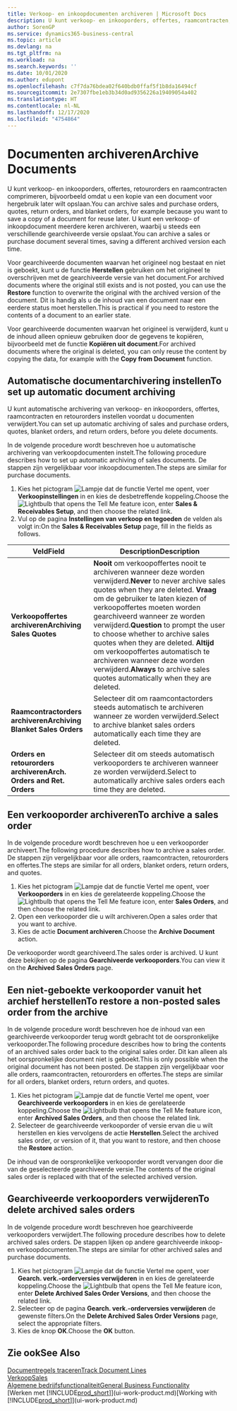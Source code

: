 ```yaml
---
title: Verkoop- en inkoopdocumenten archiveren | Microsoft Docs
description: U kunt verkoop- en inkooporders, offertes, raamcontracten, retourorders en raamcontracten archiveren en u kunt het gearchiveerde document gebruiken om het document waaruit het is gearchiveerd, opnieuw te maken.
author: SorenGP
ms.service: dynamics365-business-central
ms.topic: article
ms.devlang: na
ms.tgt_pltfrm: na
ms.workload: na
ms.search.keywords: ''
ms.date: 10/01/2020
ms.author: edupont
ms.openlocfilehash: c7f7da76bdea02f640bdb0ffaf5f1b8da16494cf
ms.sourcegitcommit: 2e7307fbe1eb3b34d0ad9356226a19409054a402
ms.translationtype: HT
ms.contentlocale: nl-NL
ms.lasthandoff: 12/17/2020
ms.locfileid: "4754864"
---
```

# <a name="archive-documents"></a><span data-ttu-id="6637d-103">Documenten archiveren</span><span class="sxs-lookup"><span data-stu-id="6637d-103">Archive Documents</span></span>
<span data-ttu-id="6637d-104">U kunt verkoop- en inkooporders, offertes, retourorders en raamcontracten comprimeren, bijvoorbeeld omdat u een kopie van een document voor hergebruik later wilt opslaan.</span><span class="sxs-lookup"><span data-stu-id="6637d-104">You can archive sales and purchase orders, quotes, return orders, and blanket orders, for example because you want to save a copy of a document for reuse later.</span></span> <span data-ttu-id="6637d-105">U kunt een verkoop- of inkoopdocument meerdere keren archiveren, waarbij u steeds een verschillende gearchiveerde versie opslaat.</span><span class="sxs-lookup"><span data-stu-id="6637d-105">You can archive a sales or purchase document several times, saving a different archived version each time.</span></span>

<span data-ttu-id="6637d-106">Voor gearchiveerde documenten waarvan het origineel nog bestaat en niet is geboekt, kunt u de functie **Herstellen** gebruiken om het origineel te overschrijven met de gearchiveerde versie van het document.</span><span class="sxs-lookup"><span data-stu-id="6637d-106">For archived documents where the original still exists and is not posted, you can use the **Restore** function to overwrite the original with the archived version of the document.</span></span> <span data-ttu-id="6637d-107">Dit is handig als u de inhoud van een document naar een eerdere status moet herstellen.</span><span class="sxs-lookup"><span data-stu-id="6637d-107">This is practical if you need to restore the contents of a document to an earlier state.</span></span>

<span data-ttu-id="6637d-108">Voor gearchiveerde documenten waarvan het origineel is verwijderd, kunt u de inhoud alleen opnieuw gebruiken door de gegevens te kopiëren, bijvoorbeeld met de functie **Kopiëren uit document**.</span><span class="sxs-lookup"><span data-stu-id="6637d-108">For archived documents where the original is deleted, you can only reuse the content by copying the data, for example with the **Copy from Document** function.</span></span>   

## <a name="to-set-up-automatic-document-archiving"></a><span data-ttu-id="6637d-109">Automatische documentarchivering instellen</span><span class="sxs-lookup"><span data-stu-id="6637d-109">To set up automatic document archiving</span></span>  
<span data-ttu-id="6637d-110">U kunt automatische archivering van verkoop- en inkooporders, offertes, raamcontracten en retourorders instellen voordat u documenten verwijdert.</span><span class="sxs-lookup"><span data-stu-id="6637d-110">You can set up automatic archiving of sales and purchase orders, quotes, blanket orders, and return orders, before you delete documents.</span></span>

<span data-ttu-id="6637d-111">In de volgende procedure wordt beschreven hoe u automatische archivering van verkoopdocumenten instelt.</span><span class="sxs-lookup"><span data-stu-id="6637d-111">The following procedure describes how to set up automatic archiving of sales documents.</span></span> <span data-ttu-id="6637d-112">De stappen zijn vergelijkbaar voor inkoopdocumenten.</span><span class="sxs-lookup"><span data-stu-id="6637d-112">The steps are similar for purchase documents.</span></span>
1.  <span data-ttu-id="6637d-113">Kies het pictogram ![Lampje dat de functie Vertel me opent](media/ui-search/search_small.png "Vertel me wat u wilt doen"), voer **Verkoopinstellingen** in en kies de desbetreffende koppeling.</span><span class="sxs-lookup"><span data-stu-id="6637d-113">Choose the ![Lightbulb that opens the Tell Me feature](media/ui-search/search_small.png "Tell me what you want to do") icon, enter **Sales & Receivables Setup**, and then choose the related link.</span></span>
2. <span data-ttu-id="6637d-114">Vul op de pagina **Instellingen van verkoop en tegoeden** de velden als volgt in:</span><span class="sxs-lookup"><span data-stu-id="6637d-114">On the **Sales & Receivables Setup** page, fill in the fields as follows.</span></span>

|<span data-ttu-id="6637d-115">Veld</span><span class="sxs-lookup"><span data-stu-id="6637d-115">Field</span></span>|<span data-ttu-id="6637d-116">Description</span><span class="sxs-lookup"><span data-stu-id="6637d-116">Description</span></span>|
|-----|-----------|
|<span data-ttu-id="6637d-117">**Verkoopoffertes archiveren**</span><span class="sxs-lookup"><span data-stu-id="6637d-117">**Archiving Sales Quotes**</span></span>|<span data-ttu-id="6637d-118">**Nooit** om verkoopoffertes nooit te archiveren wanneer deze worden verwijderd.</span><span class="sxs-lookup"><span data-stu-id="6637d-118">**Never** to never archive sales quotes when they are deleted.</span></span> <span data-ttu-id="6637d-119">**Vraag** om de gebruiker te laten kiezen of verkoopoffertes moeten worden gearchiveerd wanneer ze worden verwijderd.</span><span class="sxs-lookup"><span data-stu-id="6637d-119">**Question** to prompt the user to choose whether to archive sales quotes when they are deleted.</span></span> <span data-ttu-id="6637d-120">**Altijd** om verkoopoffertes automatisch te archiveren wanneer deze worden verwijderd.</span><span class="sxs-lookup"><span data-stu-id="6637d-120">**Always** to archive sales quotes automatically when they are deleted.</span></span>|
|<span data-ttu-id="6637d-121">**Raamcontractorders archiveren**</span><span class="sxs-lookup"><span data-stu-id="6637d-121">**Archiving Blanket Sales Orders**</span></span>|<span data-ttu-id="6637d-122">Selecteer dit om raamcontactorders steeds automatisch te archiveren wanneer ze worden verwijderd.</span><span class="sxs-lookup"><span data-stu-id="6637d-122">Select to archive blanket sales orders automatically each time they are deleted.</span></span>|
|<span data-ttu-id="6637d-123">**Orders en retourorders archiveren**</span><span class="sxs-lookup"><span data-stu-id="6637d-123">**Arch. Orders and Ret. Orders**</span></span>|<span data-ttu-id="6637d-124">Selecteer dit om steeds automatisch verkooporders te archiveren wanneer ze worden verwijderd.</span><span class="sxs-lookup"><span data-stu-id="6637d-124">Select to automatically archive sales orders each time they are deleted.</span></span>|

## <a name="to-archive-a-sales-order"></a><span data-ttu-id="6637d-125">Een verkooporder archiveren</span><span class="sxs-lookup"><span data-stu-id="6637d-125">To archive a sales order</span></span>
<span data-ttu-id="6637d-126">In de volgende procedure wordt beschreven hoe u een verkooporder archiveert.</span><span class="sxs-lookup"><span data-stu-id="6637d-126">The following procedure describes how to archive a sales order.</span></span> <span data-ttu-id="6637d-127">De stappen zijn vergelijkbaar voor alle orders, raamcontracten, retourorders en offertes.</span><span class="sxs-lookup"><span data-stu-id="6637d-127">The steps are similar for all orders, blanket orders, return orders, and quotes.</span></span>

1.  <span data-ttu-id="6637d-128">Kies het pictogram ![Lampje dat de functie Vertel me opent](media/ui-search/search_small.png "Vertel me wat u wilt doen"), voer **Verkooporders** in en kies de gerelateerde koppeling.</span><span class="sxs-lookup"><span data-stu-id="6637d-128">Choose the ![Lightbulb that opens the Tell Me feature](media/ui-search/search_small.png "Tell me what you want to do") icon, enter **Sales Orders**, and then choose the related link.</span></span>  
2.  <span data-ttu-id="6637d-129">Open een verkooporder die u wilt archiveren.</span><span class="sxs-lookup"><span data-stu-id="6637d-129">Open a sales order that you want to archive.</span></span>  
3.  <span data-ttu-id="6637d-130">Kies de actie **Document archiveren**.</span><span class="sxs-lookup"><span data-stu-id="6637d-130">Choose the **Archive Document** action.</span></span>

<span data-ttu-id="6637d-131">De verkooporder wordt gearchiveerd.</span><span class="sxs-lookup"><span data-stu-id="6637d-131">The sales order is archived.</span></span> <span data-ttu-id="6637d-132">U kunt deze bekijken op de pagina **Gearchiveerde verkooporders**.</span><span class="sxs-lookup"><span data-stu-id="6637d-132">You can view it on the **Archived Sales Orders** page.</span></span>

## <a name="to-restore-a-non-posted-sales-order-from-the-archive"></a><span data-ttu-id="6637d-133">Een niet-geboekte verkooporder vanuit het archief herstellen</span><span class="sxs-lookup"><span data-stu-id="6637d-133">To restore a non-posted sales order from the archive</span></span>
<span data-ttu-id="6637d-134">In de volgende procedure wordt beschreven hoe de inhoud van een gearchiveerde verkooporder terug wordt gebracht tot de oorspronkelijke verkooporder.</span><span class="sxs-lookup"><span data-stu-id="6637d-134">The following procedure describes how to bring the contents of an archived sales order back to the original sales order.</span></span> <span data-ttu-id="6637d-135">Dit kan alleen als het oorspronkelijke document niet is geboekt.</span><span class="sxs-lookup"><span data-stu-id="6637d-135">This is only possible when the original document has not been posted.</span></span> <span data-ttu-id="6637d-136">De stappen zijn vergelijkbaar voor alle orders, raamcontracten, retourorders en offertes.</span><span class="sxs-lookup"><span data-stu-id="6637d-136">The steps are similar for all orders, blanket orders, return orders, and quotes.</span></span>

1. <span data-ttu-id="6637d-137">Kies het pictogram ![Lampje dat de functie Vertel me opent](media/ui-search/search_small.png "Vertel me wat u wilt doen"), voer **Gearchiveerde verkooporders** in en kies de gerelateerde koppeling.</span><span class="sxs-lookup"><span data-stu-id="6637d-137">Choose the ![Lightbulb that opens the Tell Me feature](media/ui-search/search_small.png "Tell me what you want to do") icon, enter **Archived Sales Orders**, and then choose the related link.</span></span>
2. <span data-ttu-id="6637d-138">Selecteer de gearchiveerde verkooporder of versie ervan die u wilt herstellen en kies vervolgens de actie **Herstellen**.</span><span class="sxs-lookup"><span data-stu-id="6637d-138">Select the archived sales order, or version of it, that you want to restore, and then choose the **Restore** action.</span></span>  

<span data-ttu-id="6637d-139">De inhoud van de oorspronkelijke verkooporder wordt vervangen door die van de geselecteerde gearchiveerde versie.</span><span class="sxs-lookup"><span data-stu-id="6637d-139">The contents of the original sales order is replaced with that of the selected archived version.</span></span>

## <a name="to-delete-archived-sales-orders"></a><span data-ttu-id="6637d-140">Gearchiveerde verkooporders verwijderen</span><span class="sxs-lookup"><span data-stu-id="6637d-140">To delete archived sales orders</span></span>
<span data-ttu-id="6637d-141">In de volgende procedure wordt beschreven hoe gearchiveerde verkooporders verwijdert.</span><span class="sxs-lookup"><span data-stu-id="6637d-141">The following procedure describes how to delete archived sales orders.</span></span> <span data-ttu-id="6637d-142">De stappen lijken op andere gearchiveerde inkoop- en verkoopdocumenten.</span><span class="sxs-lookup"><span data-stu-id="6637d-142">The steps are similar for other archived sales and purchase documents.</span></span>

1.  <span data-ttu-id="6637d-143">Kies het pictogram ![Lampje dat de functie Vertel me opent](media/ui-search/search_small.png "Vertel me wat u wilt doen"), voer **Gearch. verk.-orderversies verwijderen** in en kies de gerelateerde koppeling.</span><span class="sxs-lookup"><span data-stu-id="6637d-143">Choose the ![Lightbulb that opens the Tell Me feature](media/ui-search/search_small.png "Tell me what you want to do") icon, enter **Delete Archived Sales Order Versions**, and then choose the related link.</span></span>  
2.  <span data-ttu-id="6637d-144">Selecteer op de pagina **Gearch. verk.-orderversies verwijderen** de gewenste filters.</span><span class="sxs-lookup"><span data-stu-id="6637d-144">On the **Delete Archived Sales Order Versions** page, select the appropriate filters.</span></span>  
3.  <span data-ttu-id="6637d-145">Kies de knop **OK**.</span><span class="sxs-lookup"><span data-stu-id="6637d-145">Choose the **OK** button.</span></span>

## <a name="see-also"></a><span data-ttu-id="6637d-146">Zie ook</span><span class="sxs-lookup"><span data-stu-id="6637d-146">See Also</span></span>
[<span data-ttu-id="6637d-147">Documentregels traceren</span><span class="sxs-lookup"><span data-stu-id="6637d-147">Track Document Lines</span></span>](across-how-to-track-document-lines.md)  
[<span data-ttu-id="6637d-148">Verkoop</span><span class="sxs-lookup"><span data-stu-id="6637d-148">Sales</span></span>](sales-manage-sales.md)  
[<span data-ttu-id="6637d-149">Algemene bedrijfsfunctionaliteit</span><span class="sxs-lookup"><span data-stu-id="6637d-149">General Business Functionality</span></span>](ui-across-business-areas.md)  
<span data-ttu-id="6637d-150">[Werken met [!INCLUDE[prod_short](includes/prod_short.md)]](ui-work-product.md)</span><span class="sxs-lookup"><span data-stu-id="6637d-150">[Working with [!INCLUDE[prod_short](includes/prod_short.md)]](ui-work-product.md)</span></span>
